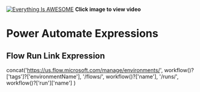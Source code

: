 [![Everything Is AWESOME](http://img.youtube.com/vi/O97IdCbfMQI/maxresdefault.jpg)](https://youtu.be/O97IdCbfMQI "Power Automate flow Expressions")
**Click image to view video**

# Power Automate Expressions
## Flow Run Link Expression
concat('https://us.flow.microsoft.com/manage/environments/',
workflow()?['tags']?['environmentName'],
'/flows/',
workflow()?['name'],
'/runs/',
workflow()?['run']['name']
)
